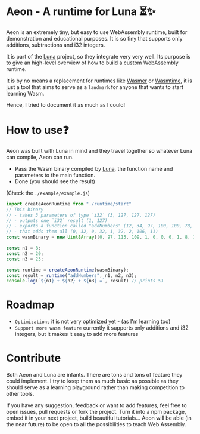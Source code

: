 # Aeon - A runtime for Luna ⏳✨

Aeon is an extremely tiny, but easy to use WebAssembly runtime, built for demonstration and educational purposes.
It is so tiny that supports only additions, subtractions and i32 integers.

It is part of the <a href="https://github.com/thomscoder/luna" target="_blank">Luna</a> project, so they integrate very very well.
Its purpose is to give an high-level overview of how to build a custom WebAssembly runtime.

It is by no means a replacement for runtimes like <a href="https://wasmer.io/">Wasmer</a> or <a href="https://github.com/bytecodealliance/wasmtime">Wasmtime</a>, it is just a tool that aims to serve as a `landmark` for anyone that wants to start learning Wasm.

Hence, I tried to document it as much as I could!

# How to use❓
Aeon was built with Luna in mind and they travel together so whatever Luna can compile, Aeon can run.
 - Pass the Wasm binary compiled by <a href="https://luna-demo.vercel.app/" target="_blank">Luna</a>, the function name and parameters to the main function.
 - Done (you should see the result)

 (Check the `./example/example.js`)

 ```js
import createAeonRuntime from "./runtime/start"
 // This binary
 // - takes 3 parameters of type `i32` (3, 127, 127, 127)
 // - outputs one `i32` result (1, 127)
 // - exports a function called "addNumbers" (12, 34, 97, 100, 100, 78, 117, 109, 98, 101, 114, 115, 34)
 // - that adds them all (0, 32, 0, 32, 1, 32, 2, 106, 11)
const wasmBinary = new Uint8Array([0, 97, 115, 109, 1, 0, 0, 0, 1, 8, 1, 96, 3, 127, 127, 127, 1, 127, 3, 2, 1, 0, 7, 16, 1, 12, 34, 97, 100, 100, 78, 117, 109, 98, 101, 114, 115, 34, 0, 0, 10, 9, 1, 7, 0, 32, 0, 32, 1, 32, 2, 106, 11]);

const n1 = 8;
const n2 = 20;
const n3 = 23;

const runtime = createAeonRuntime(wasmBinary);
const result = runtime("addNumbers", n1, n2, n3);
console.log(`${n1} + ${n2} + ${n3} =`, result) // prints 51
 ```

# Roadmap
- `Optimizations` it is not very optimized yet - (as I'm learning too)
- `Support more wasm feature` currently it supports only additions and i32 integers, but it makes it easy to add more features

# Contribute
Both Aeon and Luna are infants.
There are tons and tons of feature they could implement. I try to keep them as much basic as possible as they should serve as a learning playground rather than making competition to other tools.

If you have any suggestion, feedback or want to add features, feel free to open issues, pull requests or fork the project.
Turn it into a npm package, embed it in your next project, build beautiful tutorials...
Aeon will be able (in the near future) to be open to all the possibilities to teach Web Assembly.  
